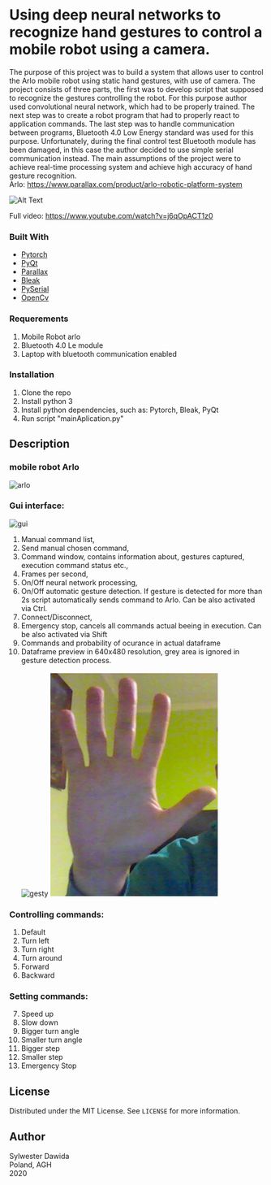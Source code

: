 <!--
*** Thanks for checking out this README Template. If you have a suggestion that would
*** make this better, please fork the repo and create a pull request or simply open
*** an issue with the tag "enhancement".
*** Thanks again! Now go create something AMAZING! :D
-->




# Using deep neural networks to recognize hand gestures to control a mobile robot using a camera.
The purpose of this project was to build a system that allows user to control the Arlo mobile robot using static hand gestures, with use of camera. The project consists of three parts, the first was to develop script that supposed to recognize the gestures controlling the robot. For this purpose author used convolutional neural network, which had to be properly trained. The next step was to create a robot program that had to properly react to application commands. The last step was to handle communication between programs, Bluetooth 4.0 Low Energy standard was used for this purpose. Unfortunately, during the final control test Bluetooth module has been damaged, in this case the author decided to use simple serial communication instead. The main assumptions of the project were to achieve real-time processing system and achieve high accuracy of hand gesture recognition. </br>
Arlo: https://www.parallax.com/product/arlo-robotic-platform-system </br>

![Alt Text](https://media.giphy.com/media/LNkTEJLvYglDymOG1S/giphy.gif)

Full video: https://www.youtube.com/watch?v=j6qOpACT1z0 </br>
### Built With
* [Pytorch](https://pytorch.org/)
* [PyQt](https://python101.readthedocs.io/pl/latest/pyqt/)
* [Parallax](https://www.parallax.com/product/28966)
* [Bleak](https://github.com/hbldh/bleak)
* [PySerial](https://github.com/pyserial/pyserial)
* [OpenCv](https://pypi.org/project/opencv-python/)
### Requerements
1. Mobile Robot arlo
2. Bluetooth 4.0 Le module
3. Laptop with bluetooth communication enabled
### Installation

1. Clone the repo
2. Install python 3
3. Install python dependencies, such as: Pytorch, Bleak, PyQt
4. Run script "mainAplication.py"



<!-- USAGE EXAMPLES -->
## Description
### mobile robot Arlo
![arlo](https://www.parallax.com/sites/default/files/styles/full-size-product/public/28966a.png?itok=zbmm3WLV)
### Gui interface: </br>
![gui](Rysunki/gui2.png) </br>
1. Manual command list,
2. Send manual chosen command, 
3. Command window, contains information about, gestures captured, execution command status etc.,
4. Frames per second,
5. On/Off neural network processing,
6. On/Off automatic gesture detection. If gesture is detected for more than 2s script automatically sends command to Arlo. Can be also activated via Ctrl.
7. Connect/Disconnect,
8. Emergency stop, cancels all commands actual beeing in execution. Can be also activated via Shift 
9. Commands and probability of ocurance in actual dataframe
10. Dataframe preview in 640x480 resolution, grey area is ignored in gesture detection process. </br> </br>
![gesty](Rysunki/schematGestów.png)
![gesty](Rysunki/gestStopu.png) </br>
### Controlling commands: </br>
1. Default
2. Turn left  
3. Turn right 
4. Turn around 
5. Forward
6. Backward </br> 
### Setting commands: </br>
7. Speed up  
8. Slow down 
9. Bigger turn angle
10. Smaller turn angle 
11. Bigger step 
12. Smaller step 
13. Emergency Stop

## License

Distributed under the MIT License. See `LICENSE` for more information.



## Author

Sylwester Dawida </br>
Poland, AGH </br>
2020



